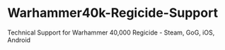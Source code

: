 # Warhammer40k-Regicide-Support
Technical Support for Warhammer 40,000 Regicide - Steam, GoG, iOS, Android 
